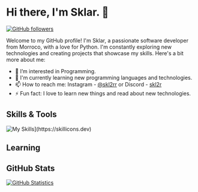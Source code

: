 # Hi there, I'm Sklar. 👋

[![GitHub followers](https://img.shields.io/github/followers/skl2rr?style=social)](https://github.com/skl2rr)

Welcome to my GitHub profile! I'm Sklar, a passionate software developer from Morroco, with a love for Python. I'm constantly exploring new technologies and creating projects that showcase my skills. Here's a bit more about me:

- 🔭 I’m interested in Programming.
- 🌱 I'm currently learning new programming languages and technologies.
- 📫 How to reach me: Instagram - [@skl2rr](https://instagram.com/skl2rr/) or Discord - [skl2r](https://discord.gg/users/1052211556735266856)
- ⚡ Fun fact: I love to learn new things and read about new technologies.

## Skills & Tools
![My Skills](https://skillicons.dev/icons?i=js,html,css,nodejs,mongodb,vscode,git,github,)](https://skillicons.dev)

## Learning


## GitHub Stats
[![GitHub Statistics](https://github-readme-stats.vercel.app/api?username=YourGitHubUsername&show_icons=true&theme=dark)](https://github.com/YourGitHubUsername)

